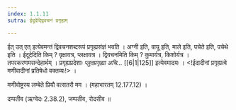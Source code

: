 ```yaml
---
index: 1.1.11
sutra: ईदूदेद्द्विवचनं प्रगृह्यम्

---
```

ईत् उत् एत् इत्येवमन्तं द्विवचनशब्दरूपं प्रगृह्यसंज्ञं भवति । अग्नी इति, वायू इति, माले इति, पचेते इति, पचेथे इति । ईदूदेदिति किम् ? वृक्षावत्र, प्लक्षावत्र । द्विवचनमिति किम् ? कुमार्यत्र, किशोर्यत्र । तपरकरणमसन्देहार्थम् । प्रगृह्यप्रदेशाः _प्लुतप्रगृह्या अचि..._ [[6|1|125]] इत्येवमादयः । <!ईदादीनां प्रगृह्यत्वे मणीवादीनां प्रतिषेधो वक्तव्यः!> । 

मणीवोष्ट्रस्य लम्बेते प्रियौ वत्सतरौ मम । (महाभारतम् 12.177.12) । 

दम्पतीव (ऋग्वेदः 2.38.2), जम्पतीव, रोदसीव ॥



